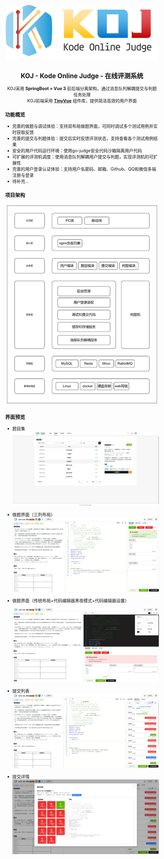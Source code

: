 <div  align="center">
<img src="./KOJ-LOGO.png" alt="KOJ" width="500" />
</div>

<h2 align="center">
KOJ - Kode Online Judge - 在线评测系统
</h2>
<div align="center">
KOJ采用 <strong>SpringBoot + Vue 3</strong> 前后端分离架构，通过消息队列解耦提交与判题任务处理
</div>
<div align="center">
KOJ前端采用 <strong><a href="https://github.com/opentiny/tiny-vue">TinyVue</a></strong> 组件库，提供简洁高效的用户界面
</div>

### 功能概览

- 完善的做题与调试体验：支持双布局做题界面，可同时调试多个测试用例并实时获取反馈
- 完善的提交与判题体验：提交后实时反馈评测状态，支持查看各个测试用例结果
- 安全的用户代码运行环境：使用go-judge安全代码沙箱隔离用户代码
- 可扩展的评测机调度：使用消息队列解耦用户提交与判题，实现评测机的可扩展性
- 完善的用户登录认证体验：支持用户名密码、邮箱、Github、QQ和微信多端注册与登录
- 待补充...



### 项目架构

<img src="README.assets/99a4027742ee4ccc88801fb518bea0f7.png" alt="99a4027742ee4ccc88801fb518bea0f7" width="600" style="margin-left:0" />



### 界面预览

- 题目集
  ![image-20241216001756221](README.assets/image-20241216001756221.png)

- 做题界面（三列布局）
  ![image-20241216001932710](README.assets/image-20241216001932710.png)

- 做题界面（传统布局+代码编辑器黑夜模式+代码编辑器设置）

  ![image-20241216002106809](README.assets/image-20241216002106809.png)

- 提交列表
  ![image-20241216002403176](README.assets/image-20241216002403176.png)

- 提交详情
  ![image-20241216002433676](README.assets/image-20241216002433676.png)
